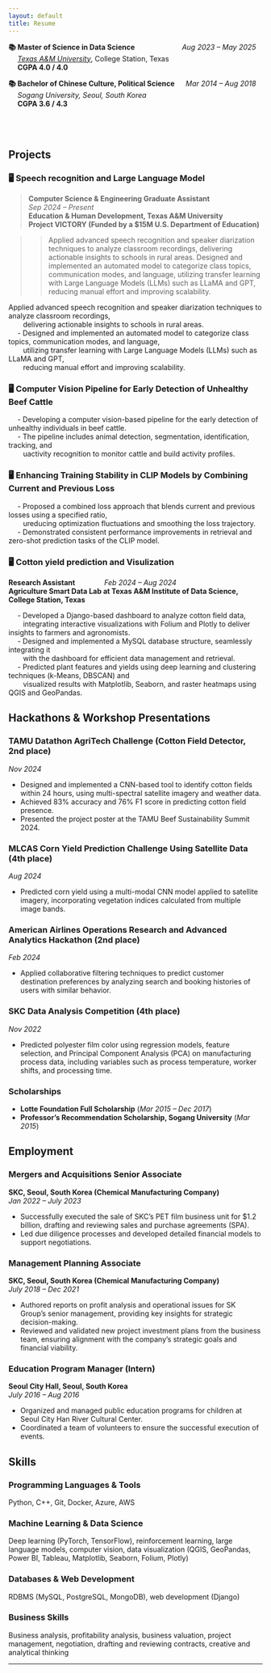 ```yaml
---
layout: default
title: Resume
---
```

  
**📚 Master of Science in Data Science** &emsp; &emsp; &emsp; &emsp; &emsp; *Aug 2023 – May 2025*  
&emsp; [*Texas A&M University*](https://tamids.tamu.edu/), College Station, Texas  
&emsp; **CGPA 4.0 / 4.0**

**📚 Bachelor of Chinese Culture, Political Science**  &emsp; *Mar 2014 – Aug 2018*  
&emsp; *Sogang University, Seoul, South Korea*  
&emsp; **CGPA 3.6 / 4.3**  <br><br><br><br>
  
## Projects
### 🖥️  Speech recognition and Large Language Model

> **Computer Science & Engineering Graduate Assistant**  
> *Sep 2024 – Present*  
> **Education & Human Development, Texas A&M University**  
> **Project VICTORY (Funded by a $15M U.S. Department of Education)**    

>> Applied advanced speech recognition and speaker diarization techniques to analyze classroom recordings, delivering actionable insights to schools in rural areas. Designed and implemented an automated model to categorize class topics, communication modes, and language, utilizing transfer learning with Large Language Models (LLMs) such as LLaMA and GPT, reducing manual effort and improving scalability.

  
Applied advanced speech recognition and speaker diarization techniques to analyze classroom recordings,  
&emsp; &ensp; delivering actionable insights to schools in rural areas.  
&emsp; - Designed and implemented an automated model to categorize class topics, communication modes, and language,  
&emsp; &ensp; utilizing transfer learning with Large Language Models (LLMs) such as LLaMA and GPT,  
&emsp; &ensp; reducing manual effort and improving scalability.  


### 🖥️ Computer Vision Pipeline for Early Detection of Unhealthy Beef Cattle  
&emsp; - Developing a computer vision-based pipeline for the early detection of unhealthy individuals in beef cattle.  
&emsp; - The pipeline includes animal detection, segmentation, identification, tracking, and  
&emsp; &ensp; uactivity recognition to monitor cattle and build activity profiles.  


### 🖥️ Enhancing Training Stability in CLIP Models by Combining Current and Previous Loss  
&emsp; - Proposed a combined loss approach that blends current and previous losses using a specified ratio,  
&emsp; &ensp; ureducing optimization fluctuations and smoothing the loss trajectory.  
&emsp; - Demonstrated consistent performance improvements in retrieval and zero-shot prediction tasks of the CLIP model.  

### 🖥️ Cotton yield prediction and Visulization
**Research Assistant** &emsp; &emsp; &emsp; *Feb 2024 – Aug 2024*  
**Agriculture Smart Data Lab at Texas A&M Institute of Data Science, College Station, Texas**  
  
&emsp; - Developed a Django-based dashboard to analyze cotton field data,  
&emsp; &ensp; integrating interactive visualizations with Folium and Plotly to deliver insights to farmers and agronomists.  
&emsp; - Designed and implemented a MySQL database structure, seamlessly integrating it  
&emsp; &ensp; with the dashboard for efficient data management and retrieval.  
&emsp; - Predicted plant features and yields using deep learning and clustering techniques (k-Means, DBSCAN) and  
&emsp; &ensp; visualized results with Matplotlib, Seaborn, and raster heatmaps using QGIS and GeoPandas.  

## Hackathons & Workshop Presentations  
### TAMU Datathon AgriTech Challenge (Cotton Field Detector, 2nd place)  
*Nov 2024*  
- Designed and implemented a CNN-based tool to identify cotton fields within 24 hours, using multi-spectral satellite imagery and weather data.  
- Achieved 83% accuracy and 76% F1 score in predicting cotton field presence.  
- Presented the project poster at the TAMU Beef Sustainability Summit 2024.  

### MLCAS Corn Yield Prediction Challenge Using Satellite Data (4th place)  
*Aug 2024*  
- Predicted corn yield using a multi-modal CNN model applied to satellite imagery, incorporating vegetation indices calculated from multiple image bands.  

### American Airlines Operations Research and Advanced Analytics Hackathon (2nd place)  
*Feb 2024*  
- Applied collaborative filtering techniques to predict customer destination preferences by analyzing search and booking histories of users with similar behavior.  

### SKC Data Analysis Competition (4th place)  
*Nov 2022*  
- Predicted polyester film color using regression models, feature selection, and Principal Component Analysis (PCA) on manufacturing process data, including variables such as process temperature, worker shifts, and processing time.  

### Scholarships  
- **Lotte Foundation Full Scholarship** (*Mar 2015 – Dec 2017*)  
- **Professor’s Recommendation Scholarship, Sogang University** (*Mar 2015*)  

## Employment  
### Mergers and Acquisitions Senior Associate  
**SKC, Seoul, South Korea (Chemical Manufacturing Company)**  
*Jan 2022 – July 2023*  
- Successfully executed the sale of SKC’s PET film business unit for $1.2 billion, drafting and reviewing sales and purchase agreements (SPA).  
- Led due diligence processes and developed detailed financial models to support negotiations.  

### Management Planning Associate  
**SKC, Seoul, South Korea (Chemical Manufacturing Company)**  
*July 2018 – Dec 2021*  
- Authored reports on profit analysis and operational issues for SK Group’s senior management, providing key insights for strategic decision-making.  
- Reviewed and validated new project investment plans from the business team, ensuring alignment with the company’s strategic goals and financial viability.  

### Education Program Manager (Intern)  
**Seoul City Hall, Seoul, South Korea**  
*July 2016 – Aug 2016*  
- Organized and managed public education programs for children at Seoul City Han River Cultural Center.  
- Coordinated a team of volunteers to ensure the successful execution of events.  

## Skills  
### Programming Languages & Tools  
Python, C++, Git, Docker, Azure, AWS  

### Machine Learning & Data Science  
Deep learning (PyTorch, TensorFlow), reinforcement learning, large language models, computer vision, data visualization (QGIS, GeoPandas, Power BI, Tableau, Matplotlib, Seaborn, Folium, Plotly)  

### Databases & Web Development  
RDBMS (MySQL, PostgreSQL, MongoDB), web development (Django)  

### Business Skills  
Business analysis, profitability analysis, business valuation, project management, negotiation, drafting and reviewing contracts, creative and analytical thinking  

---

